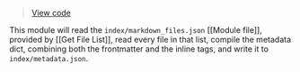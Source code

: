 > [View code](https://github.com/obsidian-html/obsidian-html/blob/master/obsidianhtml/modules/builtin/parse_metadata.py)

This module will read the `index/markdown_files.json` [[Module file]], provided by [[Get File List]], read every file in that list, compile the metadata dict, combining both the frontmatter and the inline tags, and write it to `index/metadata.json`.
